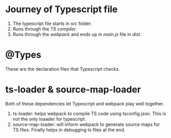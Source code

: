 # Journey of Typescript file
1. The typescript file starts in *src* folder.
2. Runs through the *TS compiler*.
3. Runs through the *webpack* and ends up in *main.js* file in *dist*.

# @Types
These are the declaration files that Typescript checks.

# ts-loader & source-map-loader
Both of these dependencies let Typescript and webpack play well together.
1. ts-loader: helps webpack to compile TS code using tsconfig.json. This is not the only loaader for typescript.
2. source-map-loader: will inform webpack to generate source maps for TS files. Finally helps in debugging ts files at the end.
